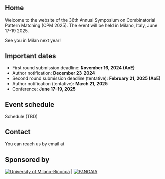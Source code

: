 ## Home

Welcome to the website of the 36th Annual Symposium on Combinatorial Pattern Matching (CPM 2025).
The event will be held in Milano, Italy, June 17-19 2025.

See you in Milan next year!


## Important dates

*  First round submission deadline: **November 16, 2024 (AoE)**
*  Author notification: **December 23, 2024**
*  Second round submission deadline (tentative): **February 21, 2025 (AoE)**
*  Author notification (tentative): **March 21, 2025**
*  Conference: **June 17–19, 2025**

## Event schedule

Schedule (TBD)

## Contact

You can reach us by email at

## Sponsored by

[![University of Milano-Bicocca](unimib.jpg)](https://www.unimib.it) | [![PANGAIA](pangaia-logo-trimmed.jpg)](https://www.pangenome.eu)
